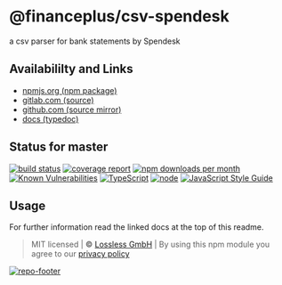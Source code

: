 # @financeplus/csv-spendesk
a csv parser for bank statements by Spendesk

## Availabililty and Links
* [npmjs.org (npm package)](https://www.npmjs.com/package/@financeplus/csv-spendesk)
* [gitlab.com (source)](https://gitlab.com/financeplus/csv-spendesk)
* [github.com (source mirror)](https://github.com/financeplus/csv-spendesk)
* [docs (typedoc)](https://financeplus.gitlab.io/csv-spendesk/)

## Status for master
[![build status](https://gitlab.com/financeplus/csv-spendesk/badges/master/build.svg)](https://gitlab.com/financeplus/csv-spendesk/commits/master)
[![coverage report](https://gitlab.com/financeplus/csv-spendesk/badges/master/coverage.svg)](https://gitlab.com/financeplus/csv-spendesk/commits/master)
[![npm downloads per month](https://img.shields.io/npm/dm/@financeplus/csv-spendesk.svg)](https://www.npmjs.com/package/@financeplus/csv-spendesk)
[![Known Vulnerabilities](https://snyk.io/test/npm/@financeplus/csv-spendesk/badge.svg)](https://snyk.io/test/npm/@financeplus/csv-spendesk)
[![TypeScript](https://img.shields.io/badge/TypeScript->=%203.x-blue.svg)](https://nodejs.org/dist/latest-v10.x/docs/api/)
[![node](https://img.shields.io/badge/node->=%2010.x.x-blue.svg)](https://nodejs.org/dist/latest-v10.x/docs/api/)
[![JavaScript Style Guide](https://img.shields.io/badge/code%20style-prettier-ff69b4.svg)](https://prettier.io/)

## Usage

For further information read the linked docs at the top of this readme.

> MIT licensed | **&copy;** [Lossless GmbH](https://lossless.gmbh)
| By using this npm module you agree to our [privacy policy](https://lossless.gmbH/privacy.html)

[![repo-footer](https://financeplus.gitlab.io/assets/repo-footer.svg)](https://maintainedby.lossless.com)
